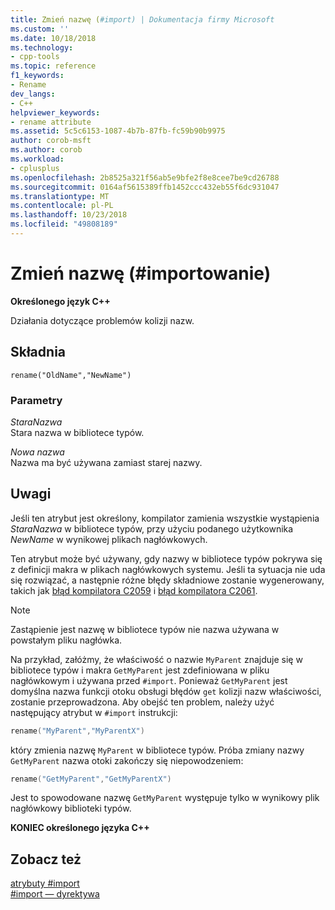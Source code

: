 ```yaml
---
title: Zmień nazwę (#import) | Dokumentacja firmy Microsoft
ms.custom: ''
ms.date: 10/18/2018
ms.technology:
- cpp-tools
ms.topic: reference
f1_keywords:
- Rename
dev_langs:
- C++
helpviewer_keywords:
- rename attribute
ms.assetid: 5c5c6153-1087-4b7b-87fb-fc59b90b9975
author: corob-msft
ms.author: corob
ms.workload:
- cplusplus
ms.openlocfilehash: 2b8525a321f56ab5e9bfe2f8e8cee7be9cd26788
ms.sourcegitcommit: 0164af5615389ffb1452ccc432eb55f6dc931047
ms.translationtype: MT
ms.contentlocale: pl-PL
ms.lasthandoff: 10/23/2018
ms.locfileid: "49808189"
---
```

# <a name="rename-import"></a>Zmień nazwę (\#importowanie)

**Określonego język C++**

Działania dotyczące problemów kolizji nazw.

## <a name="syntax"></a>Składnia

```
rename("OldName","NewName")
```

### <a name="parameters"></a>Parametry

*StaraNazwa*<br/>
Stara nazwa w bibliotece typów.

*Nowa nazwa*<br/>
Nazwa ma być używana zamiast starej nazwy.

## <a name="remarks"></a>Uwagi

Jeśli ten atrybut jest określony, kompilator zamienia wszystkie wystąpienia *StaraNazwa* w bibliotece typów, przy użyciu podanego użytkownika *NewName* w wynikowej plikach nagłówkowych.

Ten atrybut może być używany, gdy nazwy w bibliotece typów pokrywa się z definicji makra w plikach nagłówkowych systemu. Jeśli ta sytuacja nie uda się rozwiązać, a następnie różne błędy składniowe zostanie wygenerowany, takich jak [błąd kompilatora C2059](../error-messages/compiler-errors-1/compiler-error-c2059.md) i [błąd kompilatora C2061](../error-messages/compiler-errors-1/compiler-error-c2061.md).

> [!NOTE]
> Zastąpienie jest nazwę w bibliotece typów nie nazwa używana w powstałym pliku nagłówka.

Na przykład, załóżmy, że właściwość o nazwie `MyParent` znajduje się w bibliotece typów i makra `GetMyParent` jest zdefiniowana w pliku nagłówkowym i używana przed `#import`. Ponieważ `GetMyParent` jest domyślna nazwa funkcji otoku obsługi błędów `get` kolizji nazw właściwości, zostanie przeprowadzona. Aby obejść ten problem, należy użyć następujący atrybut w `#import` instrukcji:

```cpp
rename("MyParent","MyParentX")
```

który zmienia nazwę `MyParent` w bibliotece typów. Próba zmiany nazwy `GetMyParent` nazwa otoki zakończy się niepowodzeniem:

```cpp
rename("GetMyParent","GetMyParentX")
```

Jest to spowodowane nazwę `GetMyParent` występuje tylko w wynikowy plik nagłówkowy biblioteki typów.

**KONIEC określonego języka C++**

## <a name="see-also"></a>Zobacz też

[atrybuty #import](../preprocessor/hash-import-attributes-cpp.md)<br/>
[#import — dyrektywa](../preprocessor/hash-import-directive-cpp.md)